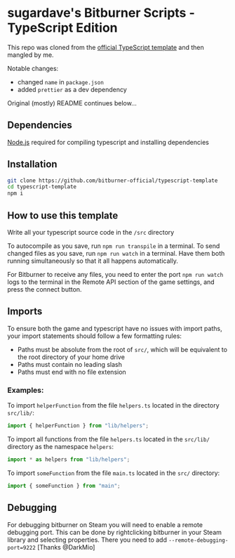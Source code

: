 # sugardave's Bitburner Scripts - TypeScript Edition

This repo was cloned from the [official TypeScript template](https://github.com/bitburner-official/typescript-template) and then mangled by me.

Notable changes:

- changed `name` in `package.json`
- added `prettier` as a dev dependency

Original (mostly) README continues below...

## Dependencies

[Node.js](https://nodejs.org/en/download/) required for compiling typescript and installing dependencies

## Installation

```bash
git clone https://github.com/bitburner-official/typescript-template
cd typescript-template
npm i
```

## How to use this template

Write all your typescript source code in the `/src` directory

To autocompile as you save, run `npm run transpile` in a terminal.
To send changed files as you save, run `npm run watch` in a terminal.
Have them both running simultaneously so that it all happens automatically.

For Bitburner to receive any files, you need to enter the port `npm run watch` logs to the terminal
in the Remote API section of the game settings, and press the connect button.

## Imports

To ensure both the game and typescript have no issues with import paths, your import statements should follow a few formatting rules:

- Paths must be absolute from the root of `src/`, which will be equivalent to the root directory of your home drive
- Paths must contain no leading slash
- Paths must end with no file extension

### Examples:

To import `helperFunction` from the file `helpers.ts` located in the directory `src/lib/`:

```js
import { helperFunction } from "lib/helpers";
```

To import all functions from the file `helpers.ts` located in the `src/lib/` directory as the namespace `helpers`:

```js
import * as helpers from "lib/helpers";
```

To import `someFunction` from the file `main.ts` located in the `src/` directory:

```js
import { someFunction } from "main";
```

## Debugging

For debugging bitburner on Steam you will need to enable a remote debugging port. This can be done by rightclicking bitburner in your Steam library and selecting properties. There you need to add `--remote-debugging-port=9222` [Thanks @DarkMio]
